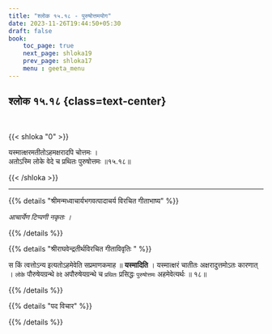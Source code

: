 ```yaml
---
title: "श्लोक १५.१८ - पुरुषोत्तमयोग"
date: 2023-11-26T19:44:50+05:30
draft: false
book:
    toc_page: true
    next_page: shloka19
    prev_page: shloka17
    menu : geeta_menu
---
```




## श्लोक १५.१८ {class=text-center}

<br/>

{{< shloka  "0"  >}}

यस्मात्क्षरमतीतोऽहमक्षरादपि चोत्तमः ।  
अतोऽस्मि लोके वेदे च प्रथितः पुरुषोत्तमः ॥१५.१८॥

{{< /shloka >}}

---


{{% details "श्रीमन्मध्वाचार्यभगवत्पादाचर्य विरचित  गीताभाष्य" %}}

*आचार्येण टिप्पणी नकृतः ।*

{{% /details %}}



{{% details "श्रीराघवेन्द्रतीर्थविरचित गीताविवृतिः " %}}

स किं त्वत्तोऽन्य इत्यतोऽहमेवेति सप्रमाणकमाह 
॥ **यस्मादिति** । यस्मात्क्षरं चातीतः अक्षरादुत्तमोऽतः 
कारणात्‌ । `लोके` पौरुषेयग्रन्थे `वेदे`
अपौरुषेयग्रन्थे च `प्रथितः` प्रसिद्धः 
`पुरुषोत्तमः` अहमेवेत्यर्थः ॥ १८॥

{{% /details %}}



{{% details "पद विचार" %}}


{{% /details %}}
